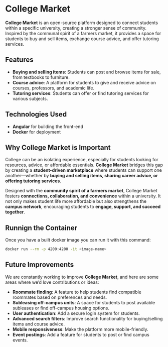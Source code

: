 # College Market

**College Market** is an open-source platform designed to connect students within a specific university, creating a stronger sense of community. Inspired by the communal spirit of a farmers market, it provides a space for students to buy and sell items, exchange course advice, and offer tutoring services.

## Features

- **Buying and selling items**: Students can post and browse items for sale, from textbooks to furniture.
- **Course advice**: A platform for students to give and receive advice on courses, professors, and academic life.
- **Tutoring services**: Students can offer or find tutoring services for various subjects.

## Technologies Used

- **Angular** for building the front-end
- **Docker** for deployment

## Why College Market is Important

College can be an isolating experience, especially for students looking for resources, advice, or affordable essentials. **College Market** bridges this gap by creating a **student-driven marketplace** where students can support one another—whether by **buying and selling items, sharing career advice, or offering tutoring services**.  

Designed with the **community spirit of a farmers market**, College Market fosters **connections, collaboration, and convenience** within a university. It not only makes student life more affordable but also strengthens the **campus network**, encouraging students to **engage, support, and succeed together**.

## Runnign the Container 
   Once you have a built docker image you can run it with this command:

   ```bash
   docker run --rm -p 4200:4200 -it <image-name>
   ```

## Future Improvements

We are constantly working to improve **College Market**, and here are some areas where we’d love contributions or ideas:

- **Roommate finding**: A feature to help students find compatible roommates based on preferences and needs.
- **Subleasing off-campus units**: A space for students to post available subleases or find off-campus housing options.
- **User authentication**: Add a secure login system for students.
- **Advanced search filters**: Improve search functionality for buying/selling items and course advice.
- **Mobile responsiveness**: Make the platform more mobile-friendly.
- **Event postings**: Add a feature for students to post or find campus events.

